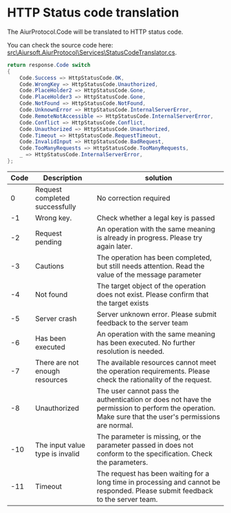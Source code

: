 # HTTP Status code translation

The AiurProtocol.Code will be translated to HTTP status code.

You can check the source code here: [src\Aiursoft.AiurProtocol\Services\StatusCodeTranslator.cs](../src/Aiursoft.AiurProtocol/Services/StatusCodeTranslator.cs).

```csharp
return response.Code switch
{
    Code.Success => HttpStatusCode.OK,
    Code.WrongKey => HttpStatusCode.Unauthorized,
    Code.PlaceHolder2 => HttpStatusCode.Gone,
    Code.PlaceHolder3 => HttpStatusCode.Gone,
    Code.NotFound => HttpStatusCode.NotFound,
    Code.UnknownError => HttpStatusCode.InternalServerError,
    Code.RemoteNotAccessible => HttpStatusCode.InternalServerError,
    Code.Conflict => HttpStatusCode.Conflict,
    Code.Unauthorized => HttpStatusCode.Unauthorized,
    Code.Timeout => HttpStatusCode.RequestTimeout,
    Code.InvalidInput => HttpStatusCode.BadRequest,
    Code.TooManyRequests => HttpStatusCode.TooManyRequests,
    _ => HttpStatusCode.InternalServerError,
};
```

| Code        | Description    |  solution  |
|--|--|--|
|0 | Request completed successfully | No correction required
|-1 | Wrong key. | Check whether a legal key is passed
|-2 | Request pending | An operation with the same meaning is already in progress. Please try again later.
|-3 | Cautions | The operation has been completed, but still needs attention. Read the value of the message parameter
|-4 | Not found | The target object of the operation does not exist. Please confirm that the target exists
|-5 | Server crash | Server unknown error. Please submit feedback to the server team
|-6 | Has been executed | An operation with the same meaning has been executed. No further resolution is needed.
|-7 | There are not enough resources | The available resources cannot meet the operation requirements. Please check the rationality of the request.
|-8 | Unauthorized | The user cannot pass the authentication or does not have the permission to perform the operation. Make sure that the user's permissions are normal.
|-10 | The input value type is invalid | The parameter is missing, or the parameter passed in does not conform to the specification. Check the parameters.
|-11 | Timeout | The request has been waiting for a long time in processing and cannot be responded. Please submit feedback to the server team.